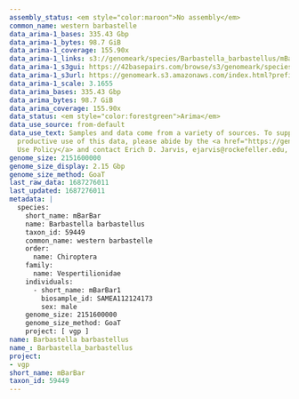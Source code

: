 ```yaml
---
assembly_status: <em style="color:maroon">No assembly</em>
common_name: western barbastelle
data_arima-1_bases: 335.43 Gbp
data_arima-1_bytes: 98.7 GiB
data_arima-1_coverage: 155.90x
data_arima-1_links: s3://genomeark/species/Barbastella_barbastellus/mBarBar1/genomic_data/arima/<br>
data_arima-1_s3gui: https://42basepairs.com/browse/s3/genomeark/species/Barbastella_barbastellus/mBarBar1/genomic_data/arima/
data_arima-1_s3url: https://genomeark.s3.amazonaws.com/index.html?prefix=species/Barbastella_barbastellus/mBarBar1/genomic_data/arima/
data_arima-1_scale: 3.1655
data_arima_bases: 335.43 Gbp
data_arima_bytes: 98.7 GiB
data_arima_coverage: 155.90x
data_status: <em style="color:forestgreen">Arima</em>
data_use_source: from-default
data_use_text: Samples and data come from a variety of sources. To support fair and
  productive use of this data, please abide by the <a href="https://genome10k.soe.ucsc.edu/data-use-policies/">Data
  Use Policy</a> and contact Erich D. Jarvis, ejarvis@rockefeller.edu, with any questions.
genome_size: 2151600000
genome_size_display: 2.15 Gbp
genome_size_method: GoaT
last_raw_data: 1687276011
last_updated: 1687276011
metadata: |
  species:
    short_name: mBarBar
    name: Barbastella barbastellus
    taxon_id: 59449
    common_name: western barbastelle
    order:
      name: Chiroptera
    family:
      name: Vespertilionidae
    individuals:
      - short_name: mBarBar1
        biosample_id: SAMEA112124173
        sex: male
    genome_size: 2151600000
    genome_size_method: GoaT
    project: [ vgp ]
name: Barbastella barbastellus
name_: Barbastella_barbastellus
project:
- vgp
short_name: mBarBar
taxon_id: 59449
---
```


